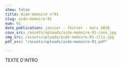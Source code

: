```yaml
---
show: false
title: Aide-mémoire n°91
slug: aide-memoire-91
num: 91
date_publication: janvier - février - mars 2020
couv_src: /assets/uploads/aide-memoire-91-couv.jpg
img_src: /assets/uploads/aide-memoire-91-illu.jpg
pdf_src: "/assets/uploads/aide-memoire-91.pdf"

---
```

TEXTE D'INTRO
